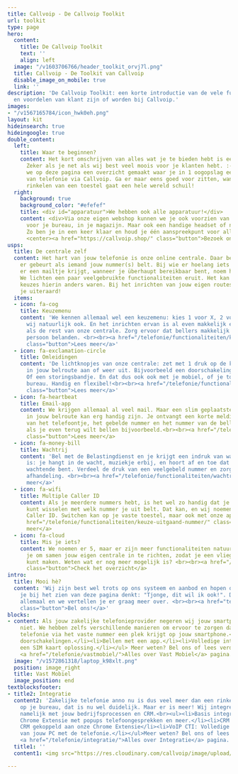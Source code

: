 ```yaml
---
title: Callvoip - De Callvoip Toolkit
url: toolkit
type: page
hero:
  content:
    title: De Callvoip Toolkit
    text: ''
    align: left
  image: "/v1603706766/header_toolkit_orvj7l.png"
  title: Callvoip - De Toolkit van Callvoip
  disable_image_on_mobile: true
  link: ''
description: 'De Callvoip Toolkit: een korte introductie van de vele functionaliteiten
  en voordelen van klant zijn of worden bij Callvoip.'
images:
- "/v1567165784/icon_hwk0eh.png"
layout: kit
hideinsearch: true
hideingoogle: true
double_content:
  left:
    title: Waar te beginnen?
    content: Het kort omschrijven van alles wat je te bieden hebt is een uitdaging.
      Zeker als je net als wij best veel moois voor je klanten hebt. :-) Daarom hebben
      we op deze pagina een overzicht gemaakt waar je in 1 oogopslag een beeld krijgt
      van telefonie via Callvoip. Ga er maar eens goed voor zitten, want achter het
      rinkelen van een toestel gaat een hele wereld schuil!
  right:
    background: true
    background_color: "#efefef"
    title: <div id="apparatuur">We hebben ook alle apparatuur!</div>
    content: <div>Via onze eigen webshop kunnen we je ook voorzien van een toestel
      voor je bureau, in je magazijn. Maar ook een handige headset of netwerkapparatuur.
      Zo ben je in een keer klaar en houd je één aanspreekpunt voor alles!<br><br>
      <center><a href="https://callvoip.shop/" class="button">Bezoek onze webshop</a></div></center>
usps:
  title: De centrale zelf
  content: Het hart van jouw telefonie is onze online centrale. Daar bepaal je wat
    er gebeurt als iemand jouw nummer(s) belt. Bij wie er hoelang iets rinkelt, wie
    er een mailtje krijgt, wanneer je überhaupt bereikbaar bent, noem het maar op.
    We lichten een paar veelgebruikte functionaliteiten eruit. Het kan zijn dat jouw
    keuzes hierin anders waren. Bij het inrichten van jouw eigen routes helpen we
    je uiteraard!
  items:
  - icon: fa-cog
    title: Keuzemenu
    content: 'We kennen allemaal wel een keuzemenu: kies 1 voor X, 2 voor Y etc. Hebben
      wij natuurlijk ook. En het inrichten ervan is al even makkelijk en flexibel
      als de rest van onze centrale. Zorg ervoor dat bellers makkelijk bij de juiste
      persoon belanden. <br><br><a href="/telefonie/functionaliteiten/keuzemenu-ivr/"
      class="button">Lees meer</a>'
  - icon: fa-exclamation-circle
    title: Omleidingen
    content: 'De lichtknopjes van onze centrale: zet met 1 druk op de knop een afslag
      in jouw belroute aan of weer uit. Bijvoorbeeld een doorschakeling naar je mobiel.
      Of een storingsbandje. En dat dus ook ook met je mobiel, of je toestel op je
      bureau. Handig en flexibel!<br><br><a href="/telefonie/functionaliteiten/omleiding-flow-control/"
      class="button">Lees meer</a>'
  - icon: fa-heartbeat
    title: Email-app
    content: We krijgen allemaal al veel mail. Maar een slim geplaatste e-mail app
      in jouw belroute kan erg handig zijn. Je ontvangt een korte melding met tijdstip
      van het telefoontje, het gebelde nummer en het nummer van de beller. Handig
      als je even terug wilt bellen bijvoorbeeld.<br><br><a href="/telefonie/functionaliteiten/e-mail/"
      class="button">Lees meer</a>
  - icon: fa-money-bill
    title: Wachtrij
    content: 'Bel met de Belastingdienst en je krijgt een indruk van wat een wachtrij
      is: je hangt in de wacht, muziekje erbij, en hoort af en toe dat je de zoveelste
      wachtende bent. Verdeel de druk van een veelgebeld nummer en zorg voor effectieve
      afhandeling. <br><br><a href="/telefonie/functionaliteiten/wachtrij/" class="button">Lees
      meer</a>'
  - icon: fa-wifi
    title: Multiple Caller ID
    content: Als je meerdere nummers hebt, is het wel zo handig dat je gemakkelijk
      kunt wisselen met welk nummer je uit belt. Dat kan, en wij noemen het Multiple
      Caller ID. Switchen kan op je vaste toestel, maar ook met onze app. <br><br><a
      href="/telefonie/functionaliteiten/keuze-uitgaand-nummer/" class="button">Lees
      meer</a>
  - icon: fa-cloud
    title: Mis je iets?
    content: We noemen er 5, maar er zijn meer functionaliteiten natuurlijk. We bellen
      je om samen jouw eigen centrale in te richten, zodat je een vliegende start
      kunt maken. Weten wat er nog meer mogelijk is? <br><br><a href="/telefonie/functionaliteiten/"
      class="button">Check het overzicht</a>
intro:
  title: Mooi hè?
  content: 'Wij zijn best wel trots op ons systeem en aanbod en hopen dan ook dat
    je bij het zien van deze pagina denkt: "Tjonge, dit wil ik ook!". Dat kan natuurlijk
    allemaal en we vertellen je er graag meer over. <br><br><a href="tel:0508200000"
    class="button">Bel ons!</a>'
blocks:
- content: Als jouw zakelijke telefonieprovider negeren wij jouw smartphone natuurlijk
    niet. We hebben zelfs verschillende manieren om ervoor te zorgen dat jouw zakelijke
    telefonie via het vaste nummer een plek krijgt op jouw smartphone.<br><ul> <li>Gemakkelijke
    doorschakelingen.</li><li>Bellen met een app.</li><li>Volledige integratie met
    een SIM kaart oplossing.</li></ul> Meer weten? Bel ons of lees verder op onze
    <a href="/telefonie/vastmobiel/">Alles over Vast Mobiel</a> pagina.
  image: "/v1572861318/laptop_k98xlt.png"
  position: image_right
  title: Vast Mobiel
  image_position: end
textblocksfooter:
- title2: Integratie
  content2: 'Zakelijke telefonie anno nu is dus veel meer dan een rinkelend toestel
    op je bureau, dat is nu wel duidelijk. Maar er is meer! Wij integreren telefonie
    namelijk met jouw bedrijfsprocessen en CRM.<br><ul><li>Basis integratie: gratis
    Chrome Extensie met popups telefoongesprekken en meer.</li><li>CRM lookup: jouw
    CRM gekoppeld aan onze Chrome Extensie</li><li>VoIP CTI: Volledige integratie
    van jouw PC met de telefonie.</li></ul>Meer weten? Bel ons of lees verder op onze
    <a href="/telefonie/integratie/">Alles over Integratie</a> pagina.'
  title1: ''
  content1: <img src="https://res.cloudinary.com/callvoip/image/upload/v1592571848/clicktodial-vegrootglas_omhsqy.png">

---
```

